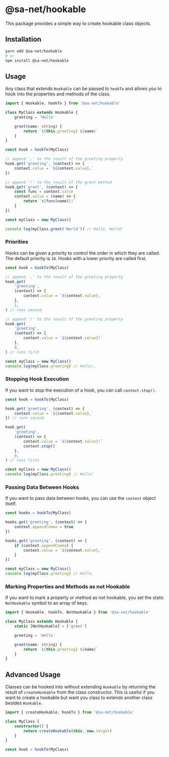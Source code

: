# @sa-net/hookable

This package provides a simple way to create hookable class objects.

## Installation

```bash
yarn add @sa-net/hookable
# or
npm install @sa-net/hookable
```

## Usage

Any class that extends `Hookable` can be passed to `hookTo` and allows you to hook into the properties and methods of the class.

```typescript
import { Hookable, hookTo } from '@sa-net/hookable'

class MyClass extends Hookable {
	greeting = 'Hello'

	greet(name: string) {
		return `${this.greeting} ${name}`
	}
}

const hook = hookTo(MyClass)

// append ',' to the result of the greeting property
hook.get('greeting', (context) => {
	context.value = `${context.value},`
})

// append '!' to the result of the greet method
hook.get('greet', (context) => {
	const func = context.value
	context.value = (name) => {
		return `${func(name)}!`
	}
})

const myClass = new MyClass()

console.log(myClass.greet('World')) // Hello, World!
```

### Priorities

Hooks can be given a priority to control the order in which they are called. The default priority is `10`. Hooks with a lower priority are called first.

```typescript
const hook = hookTo(MyClass)

// append ',' to the result of the greeting property
hook.get(
	'greeting',
	(context) => {
		context.value = `${context.value},`
	},
	1,
) // runs second

// append '!' to the result of the greeting property
hook.get(
	'greeting',
	(context) => {
		context.value = `${context.value}!`
	},
	0,
) // runs first

const myClass = new MyClass()
console.log(myClass.greeting) // Hello!,
```

### Stopping Hook Execution

If you want to stop the execution of a hook, you can call `context.stop()`.

```typescript
const hook = hookTo(MyClass)

hook.get('greeting', (context) => {
	context.value = `${context.value},`
}) // runs second

hook.get(
	'greeting',
	(context) => {
		context.value = `${context.value}!`
		context.stop()
	},
	0,
) // runs first

const myClass = new MyClass()
console.log(myClass.greeting) // Hello!
```

### Passing Data Between Hooks

If you want to pass data between hooks, you can use the `context` object itself.

```typescript
const hooks = hookTo(MyClass)

hooks.get('greeting', (context) => {
	context.appendComma = true
})

hooks.get('greeting', (context) => {
	if (context.appendComma) {
		context.value = `${context.value},`
	}
})

const myClass = new MyClass()
console.log(myClass.greeting) // Hello,
```

### Marking Properties and Methods as not Hookable

If you want to mark a property or method as not hookable, you set the static `NotHookable` symbol to an array of keys.

```typescript
import { Hookable, hookTo, NotHookable } from '@sa-net/hookable'

class MyClass extends Hookable {
	static [NotHookable] = ['greet']

	greeting = 'Hello'

	greet(name: string) {
		return `${this.greeting} ${name}`
	}
}
```

## Advanced Usage

Classes can be hooked into without extending `Hookable` by returning the result of `createHookable` from the class constructor. This is useful if you want to create a hookable but want you class to extends another class besides `Hookable`.

```typescript
import { createHookable, hookTo } from '@sa-net/hookable'

class MyClass {
	constructor() {
		return createHookable(this, new.target)
	}
}

const hook = hookTo(MyClass)
```
